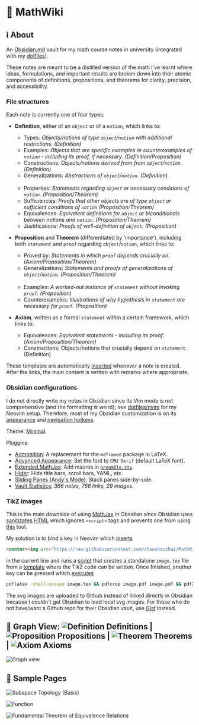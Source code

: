 # :pencil: MathWiki

## :information_source: About

An [Obsidian.md](https://obsidian.md) vault for my math course notes in university (integrated with my [dotfiles](https://github.com/zhaoshenzhai/dotfiles)).

These notes are meant to be a distilled version of the math I've learnt where ideas, formulations, and important results are broken down into their atomic components of definitions, propositions, and theorems for clarity, precision, and accessibility.

### File structures

Each note is currently one of four types:

* **Definition**, either of an `object` or of a `notion`, which links to:
    * Types: _Objects/notions of type `object`/`notion` with additional restrictions. (Definition)_
    * Examples: _Objects that are specific examples or counterexamples of `notion` - including its proof, if necessary. (Definition/Proposition)_
    * Constructions: _Objects/notions derived from from `object`/`notion`. (Definition)_
    * Generalizations: _Abstractions of `object`/`notion`. (Definition)_<br/><br/>
    * Properties: _Statements regarding `object` or necessary conditions of `notion`. (Proposition/Theorem)_
    * Sufficiencies: _Proofs that other objects are of type `object` or sufficient conditions of `notion` (Proposition/Theorem)_
    * Equivalences: _Equivalent definitions for `object` or biconditionals between notions and `notion`. (Proposition/Theorem)_
    * Justifications: _Proofs of well-definition of `object`. (Proposition)_

* **Proposition** and **Theorem** (differentiated by 'importance'), including both `statement` and `proof` regarding `object`/`notion`, which links to:
    * Proved by: _Statements in which `proof` depends crucially on. (Axiom/Proposition/Theorem)_
    * Generalizations: _Statements and proofs of generalizations of `object`/`notion`. (Proposition/Theorem)_<br/><br/>
    * Examples: _A worked-out instance of `statement` without invoking `proof`. (Proposition)_
    * Counterexamples: _Illustrations of why hypothesis in `statement` are necessary for `proof`. (Proposition)_
* **Axiom**, written as a formal `statement` within a certain framework, which links to:
    * Equivalences: _Equivalent statements - including its proof. (Axiom/Proposition/Theorem)_
    * Constructions: Objects/notions that crucially depend on `statement`. (Definition)

These templates are automatically [inserted][templatesInsert] whenever a note is created. After the links, the main content is written with remarks where appropriate.

### Obsidian configurations

I do not directly write my notes in Obsidian since its Vim mode is not comprehensive (and the formatting is weird); see [dotfiles/nvim](https://github.com/zhaoshenzhai/dotfiles/tree/master/nvim) for my Neovim setup. Therefore, most of my Obsidian customization is on its [appearance](.obsidian/snippets/) and [navigation hotkeys](.obsidian/hotkeys.json).

Theme: [Minimal](https://github.com/kepano/obsidian-minimal).

Pluggins:
* [Admonition](https://github.com/valentine195/obsidian-admonition): A replacement for the `mdframed` package in LaTeX.
* [Advanced Appearance](https://github.com/kepano/obsidian-advanced-appearance): Set the font to `CMU Serif` (default LaTeX font).
* [Extended MathJax](https://github.com/xldenis/obsidian-latex): Add macros in [`preamble.sty`](preamble.sty).
* [Hider](https://github.com/kepano/obsidian-hider): Hide title bars, scroll bars, YAML, etc.
* [Sliding Panes (Andy's Mode)](https://github.com/deathau/sliding-panes-obsidian): Stack panes side-by-side.
* [Vault Statistics](https://github.com/bkyle/obsidian-vault-statistics-plugin): _366 notes, 766 links, 29 images._

### TikZ images

This is the main downside of using [MathJax](https://www.mathjax.org/) in Obsidian since Obsidian uses [sanitizates HTML](https://help.obsidian.md/Advanced+topics/HTML+sanitization) which ignores `<script>` tags and prevents one from using [this](https://github.com/kisonecat/tikzjax) tool.

My solution is to bind a key in Neovim which [inserts][tikzInsert]
```html
<center><img src="https://raw.githubusercontent.com/zhaoshenzhai/MathWiki/master/Images/UNIQUE_IDENTIFIER/image.svg"></center>
```
in the current line and runs a [script](https://github.com/zhaoshenzhai/MathWiki/blob/master/.image/newTikZ.sh) that creates a standalone `image.tex` file from a [template](https://github.com/zhaoshenzhai/MathWiki/blob/master/.image/imageTemplate.tex) where the TikZ code can be written. Once finished, another key can be pressed which [executes](https://github.com/zhaoshenzhai/dotfiles/blob/master/nvim/init.vim#L191)
```bash
pdflatex -shell-escape image.tex && pdfcrop image.pdf image.pdf && pdf2svg image.pdf image.svg
```
The svg images are uploaded to Github instead of linked directly in Obsidian because I couldn't get Obsidian to load local svg images. For those who do not have/want a Github repo for their Obsidian vault, use [Gist](https://gist.github.com/) instead.

## :telescope: Graph View: ![Definition](https://via.placeholder.com/15/63bfee/000000?text=+) Definitions | ![Proposition](https://via.placeholder.com/15/e665b7/000000?text=+) Propositions | ![Theorem](https://via.placeholder.com/15/65fb65/000000?text=+) Theorems | ![Axiom](https://via.placeholder.com/15/f95d5d/000000?text=+) Axioms

![Graph view](https://raw.githubusercontent.com/zhaoshenzhai/MathWiki/master/.github/images/graph_view.png)

## :page_with_curl: Sample Pages

![Subspace Topology (Basis)](https://raw.githubusercontent.com/zhaoshenzhai/MathWiki/master/.github/images/sample_pages/subspace_topology_basis.png)

![Function](https://raw.githubusercontent.com/zhaoshenzhai/MathWiki/master/.github/images/sample_pages/function.png)

![Fundamental Theorem of Equivalence Relations](https://raw.githubusercontent.com/zhaoshenzhai/MathWiki/master/.github/images/sample_pages/fundamental_theorem_of_equivalence_relations.png)

[templatesInsert]: https://github.com/zhaoshenzhai/dotfiles/blob/master/nvim/UltiSnips/vimwiki.snippets#L597
[tikzInsert]: https://github.com/zhaoshenzhai/dotfiles/blob/master/nvim/init.vim#L194
